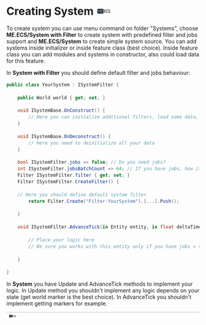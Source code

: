 # Creating System [![](Logo-Tiny.png)](/../../#glossary)
To create system you can use menu command on folder "Systems", choose **ME.ECS/System with Filter** to create system with predefined filter and jobs support and **ME.ECS/System** to create simple system source. 
You can add systems inside initializer or inside feature class (best choice). Inside feature class you can add modules and systems in constructor, also could load data for this feature.

In **System with Filter** you should define default filter and jobs behaviour:
```csharp
public class YourSystem : ISystemFilter {
    
    public World world { get; set; }
    
    void ISystemBase.OnConstruct() {
        // Here you can initialize additional filters, load some data, or cache references to features
    }
    
    void ISystemBase.OnDeconstruct() {
        // Here you need to deinitialize all your data
    }
    
    bool ISystemFilter.jobs => false; // Do you need jobs?
    int ISystemFilter.jobsBatchCount => 64; // If you have jobs, how it should be batched?
    Filter ISystemFilter.filter { get; set; }
    Filter ISystemFilter.CreateFilter() {
        
	// Here you should define default system filter
        return Filter.Create("Filter-YourSystem").[...].Push();
        
    }

    void ISystemFilter.AdvanceTick(in Entity entity, in float deltaTime) {

        // Place your logic here
        // Be sure you works with this entity only if you have jobs = true

    }

}
```

In **System** you have Update and AdvanceTick methods to implement your logic.
In Update method you shouldn't implement any logic depends on your state (get world marker is the best choice). In AdvanceTick you shouldn't implement getting markers for example.

[![](Footer.png)](/../../#glossary)

